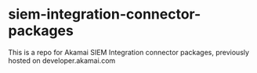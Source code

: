 # siem-integration-connector-packages
This is a repo for Akamai SIEM Integration connector packages, previously hosted on developer.akamai.com
